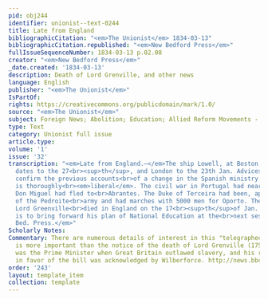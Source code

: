 ```yaml
---
pid: obj244
identifier: unionist--text-0244
title: Late from England
bibliographicCitation: "<em>The Unionist</em> 1834-03-13"
bibliographicCitation.republished: "<em>New Bedford Press</em>"
fullIssueSequenceNumber: 1834-03-13 p.02.08
creator: "<em>New Bedford Press</em>"
_date.created: '1834-03-13'
description: Death of Lord Grenville, and other news
language: English
publisher: "<em>The Unionist</em>"
IsPartOf: 
rights: https://creativecommons.org/publicdomain/mark/1.0/
source: "<em>The Unionist</em>"
subject: Foreign News; Abolition; Education; Allied Reform Movements - Peace
type: Text
category: Unionist full issue
article.type: 
volume: '1'
issue: '32'
transcription: "<em>Late from England.—</em>The ship Lowell, at Boston, brings Liverpool
  dates to the 27<br><sup>th</sup>, and London to the 23th Jan. Advices from Spain
  confirm the previous accounts<br>of a change in the Spanish ministry. The new ministry
  is thoroughly<br><em>liberal</em>. The civil war in Portugal had nearly ceased raging.
  Don Miguel had fled to<br>Abrantes. The Duke of Terceira had been, appointed commander
  of the Pedroite<br>army and had marches with 5000 men for Oporto. The celebrated
  Lord Greenville<br>died in England on the 17<br><sup>th</sup>of Jan. Lord Brougham
  is to bring forward his plan of National Education at the<br>next session of Parliament.——<br><em>N.
  Bed. Press.</em>"
Scholarly Notes: 
Commentary: There are numerous details of interest in this "telegraphed" report. None
  is more important than the notice of the death of Lord Grenville (1759-1834). Grenville
  was the Prime Minister when Great Britain outlawed slavery, and his role in lobbying
  in favor of the bill was acknowledged by Wilberforce. http://news.bbc.co.uk/2/hi/uk_news/6433573.stm
order: '243'
layout: template_item
collection: template
---
```

